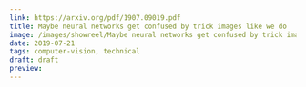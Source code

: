 ```yaml
---
link: https://arxiv.org/pdf/1907.09019.pdf
title: Maybe neural networks get confused by trick images like we do
image: /images/showreel/Maybe neural networks get confused by trick images like we do.jpg
date: 2019-07-21
tags: computer-vision, technical
draft: draft
preview:
---
```



